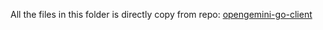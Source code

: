 All the files in this folder is directly copy from repo: [opengemini-go-client](https://github.com/openGemini/opengemini-client-go)